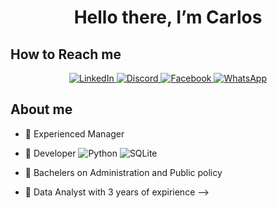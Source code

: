<div align="center">
<h1 align="center"> Hello there, I’m Carlos
</div>

## How to Reach me
<p align="center">
  <a href="https://www.linkedin.com/in/jcarlos-abascal" target="_blank">
    <img src="https://img.shields.io/badge/linkedin-%230077B5.svg?style=for-the-badge&logo=linkedin&logoColor=white" alt="LinkedIn" />
  </a>
 <a href="https://discord.com/users/TU_ID_DE_DISCORD" target="_blank">
    <img src="https://img.shields.io/badge/Discord-%235865F2.svg?style=for-the-badge&logo=discord&logoColor=white" alt="Discord" />
  </a>
  <a href="https://www.facebook.com/TU_USUARIO" target="_blank">
    <img src="https://img.shields.io/badge/Facebook-%231877F2.svg?style=for-the-badge&logo=Facebook&logoColor=white" alt="Facebook" />
  </a>
  <a href="https://wa.me/521TU_NUMERO" target="_blank">
    <img src="https://img.shields.io/badge/WhatsApp-25D366?style=for-the-badge&logo=whatsapp&logoColor=white" alt="WhatsApp" />
  </a>
</p>

## About me

- 🔭 Experienced Manager
- 🌱 Developer
![Python](https://img.shields.io/badge/python-3670A0?style=for-the-badge&logo=python&logoColor=ffdd54)
![SQLite](https://img.shields.io/badge/sqlite-%2307405e.svg?style=for-the-badge&logo=sqlite&logoColor=white)

- 👯 Bachelers on Administration and Public policy
- 🤔 Data Analyst with 3 years of expirience
-->
